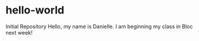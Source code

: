 # hello-world
Initial Repository
Hello, my name is Danielle. I am beginning my class in Bloc next week!
